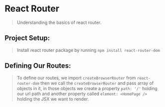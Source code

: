 # React Router
> Understanding the basics of react router.

## Project Setup:
> Install react router package by running ```npm install react-router-dom```
>
## Defining Our Routes:
> To define our routes, we import ```createBrowserRouter``` from ```react-router-dom```
> then we call the ```createBrowserRouter``` and pass array of objects in it, in those objects we create a property ```path: '/'``` holding our url path and another property called ```element: <HomePage />``` holding the JSX we want to render.
